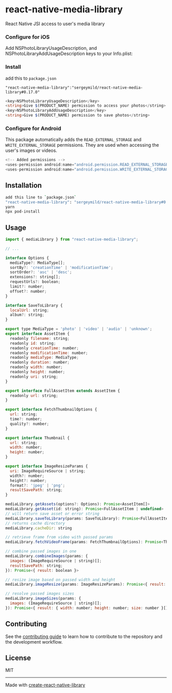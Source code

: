 # react-native-media-library
React Native JSI access to user's media library


### Configure for iOS
Add NSPhotoLibraryUsageDescription, and NSPhotoLibraryAddUsageDescription keys to your Info.plist:

### Install
add this to `package.json`
```
"react-native-media-library":"sergeymild/react-native-media-library#0.17.0"
```

```ts
<key>NSPhotoLibraryUsageDescription</key>
<string>Give $(PRODUCT_NAME) permission to access your photos</string>
<key>NSPhotoLibraryAddUsageDescription</key>
<string>Give $(PRODUCT_NAME) permission to save photos</string>
```

### Configure for Android
This package automatically adds the `READ_EXTERNAL_STORAGE` and `WRITE_EXTERNAL_STORAGE` permissions. They are used when accessing the user's images or videos.

```ts
<!-- Added permissions -->
<uses-permission android:name="android.permission.READ_EXTERNAL_STORAGE" />
<uses-permission android:name="android.permission.WRITE_EXTERNAL_STORAGE" />
```

## Installation

```sh
add this line to `package.json`
"react-native-media-library": "sergeymild/react-native-media-library#0.0.1"
yarn
npx pod-install
```

## Usage

```js
import { mediaLibrary } from "react-native-media-library";

// ...

interface Options {
  mediaType?: MediaType[];
  sortBy?: 'creationTime' | 'modificationTime';
  sortOrder?: 'asc' | 'desc';
  extensions?: string[];
  requestUrls?: boolean;
  limit?: number;
  offset?: number;
}

interface SaveToLibrary {
  localUrl: string;
  album?: string;
}

export type MediaType = 'photo' | 'video' | 'audio' | 'unknown';
export interface AssetItem {
  readonly filename: string;
  readonly id: string;
  readonly creationTime: number;
  readonly modificationTime: number;
  readonly mediaType: MediaType;
  readonly duration: number;
  readonly width: number;
  readonly height: number;
  readonly uri: string;
}

export interface FullAssetItem extends AssetItem {
  readonly url: string;
}

export interface FetchThumbnailOptions {
  url: string;
  time?: number;
  quality?: number;
}

export interface Thumbnail {
  url: string;
  width: number;
  height: number;
}

export interface ImageResizeParams {
  uri: ImageRequireSource | string;
  width?: number;
  height?: number;
  format?: 'jpeg' | 'png';
  resultSavePath: string;
}

mediaLibrary.getAssets(options?: Options): Promise<AssetItem[]>
mediaLibrary.getAsset(id: string): Promise<FullAssetItem | undefined>
// will return save asset or error string
mediaLibrary.saveToLibrary(params: SaveToLibrary): Promise<FullAssetItem | string>
// returns cache directory
mediaLibrary.cacheDir: string

// retrieve frame from video with passed params
mediaLibrary.fetchVideoFrame(params: FetchThumbnailOptions): Promise<Thumbnail | undefined>

// combine passed images in one
mediaLibrary.combineImages(params: {
  images: (ImageRequireSource | string)[];
  resultSavePath: string;
}): Promise<{ result: boolean }>

// resize image based on passed width and height
mediaLibrary.imageResize(params: ImageResizeParams): Promise<{ result: boolean }>

// resolve passed images sizes
mediaLibrary.imageSizes(params: {
  images: (ImageRequireSource | string)[];
}): Promise<{ result: { width: number; height: number; size: number }[] }>
```

## Contributing

See the [contributing guide](CONTRIBUTING.md) to learn how to contribute to the repository and the development workflow.

## License

MIT

---

Made with [create-react-native-library](https://github.com/callstack/react-native-builder-bob)
